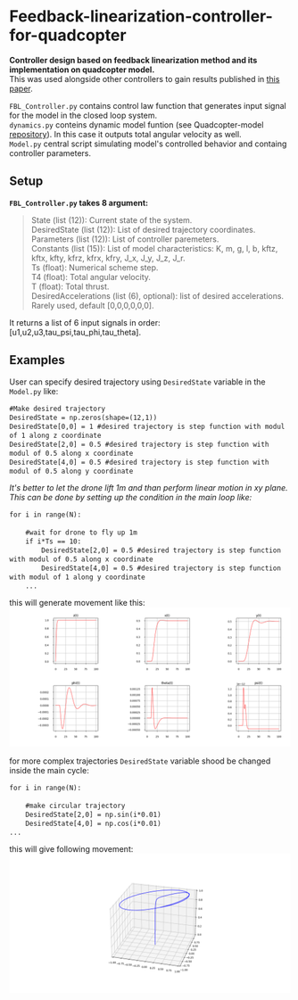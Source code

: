# Feedback-linearization-controller-for-quadcopter
**Controller design based on feedback linearization method and its implementation on quadcopter model.**  
This was used alongside other controllers to gain results published in [this paper](https://doi.org/10.26160/2474-5901-2024-43-42-54).  
   
`FBL_Controller.py` contains control law function that generates input signal for the model in the closed loop system.  
`dynamics.py` conteins dynamic model funtion (see Quadcopter-model [repository](https://github.com/Tindalus/Quadcopter-model)). In this case it outputs total angular velocity as well.  
`Model.py` central script simulating model's controlled behavior and containg controller parameters.  

## Setup  
**`FBL_Controller.py` takes 8 argument:**  
> State (list (12)): Current state of the system.  
> DesiredState (list (12)): List of desired trajectory coordinates.  
> Parameters (list (12)): List of controller paremeters.  
> Constants (list (15)): List of model characteristics: K, m, g, l, b, kftz, kftx, kfty, kfrz, kfrx, kfry, J_x, J_y, J_z, J_r.  
> Ts (float): Numerical scheme step.  
> T4 (float): Total angular velocity.  
> T (float): Total thrust.  
> DesiredAccelerations (list (6), optional): list of desired accelerations. Rarely used, default [0,0,0,0,0,0].
   
It returns a list of 6 input signals in order: [u1,u2,u3,tau_psi,tau_phi,tau_theta].
## Examples
User can specify desired trajectory using `DesiredState` variable in the `Model.py` like:  
```
#Make desired trajectory
DesiredState = np.zeros(shape=(12,1))
DesiredState[0,0] = 1 #desired trajectory is step function with modul of 1 along z coordinate
DesiredState[2,0] = 0.5 #desired trajectory is step function with modul of 0.5 along x coordinate
DesiredState[4,0] = 0.5 #desired trajectory is step function with modul of 0.5 along y coordinate
```
_It's better to let the drone lift 1m and than perform linear motion in xy plane. This can be done by setting up the condition in the main loop like:_
```
for i in range(N):

    #wait for drone to fly up 1m
    if i*Ts == 10:
        DesiredState[2,0] = 0.5 #desired trajectory is step function with modul of 0.5 along x coordinate
        DesiredState[4,0] = 0.5 #desired trajectory is step function with modul of 1 along y coordinate
    ...
```
this will generate movement like this:  
![linear movement to (1,0.5,0.5)](resources/pic1.png)  

for more complex trajectories `DesiredState` variable shood be changed inside the main cycle:
```
for i in range(N):

    #make circular trajectory
    DesiredState[2,0] = np.sin(i*0.01) 
    DesiredState[4,0] = np.cos(i*0.01)
...
```
this will give following movement:  
![circular movement on hight 1m](resources/pic2.png)
